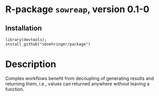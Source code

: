 # R-package `sowreap`, version 0.1-0
## Installation
```{r}
library(devtools);
install_github("sboehringer/package")
```

# Description
Complex workflows benefit from decoupling of generating results and returning them, i.e., values can returned anywhere without leaving a function.